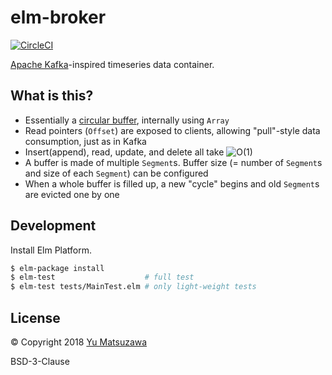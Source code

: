 # elm-broker

[![CircleCI](https://circleci.com/gh/ymtszw/elm-broker/tree/master.svg?style=svg)](https://circleci.com/gh/ymtszw/elm-broker/tree/master)

[Apache Kafka](https://kafka.apache.org/)-inspired timeseries data container.

## What is this?

- Essentially a [circular buffer](https://www.wikiwand.com/en/Circular_buffer), internally using `Array`
- Read pointers (`Offset`) are exposed to clients, allowing "pull"-style data consumption, just as in Kafka
- Insert(append), read, update, and delete all take <img src="https://latex.codecogs.com/gif.latex?O(1)" title="O(1)" />
- A buffer is made of multiple `Segment`s. Buffer size (= number of `Segment`s and size of each `Segment`) can be configured
- When a whole buffer is filled up, a new "cycle" begins and old `Segment`s are evicted one by one

## Development

Install Elm Platform.

```sh
$ elm-package install
$ elm-test                    # full test
$ elm-test tests/MainTest.elm # only light-weight tests
```

## License

&copy; Copyright 2018 [Yu Matsuzawa](/ymtszw)

BSD-3-Clause
